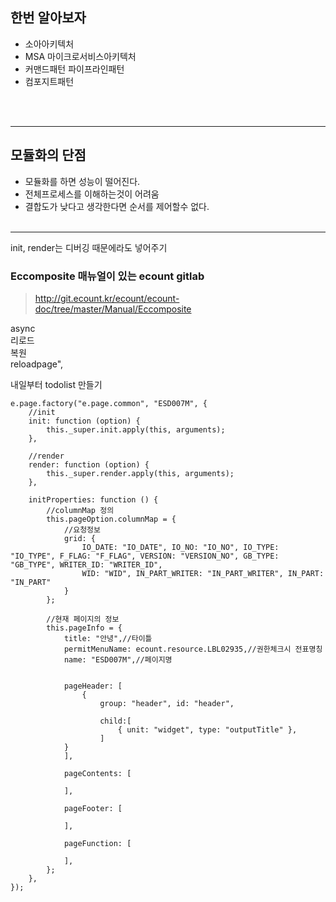 
## 한번 알아보자
- 소아아키텍처
- MSA 마이크로서비스아키텍처
- 커맨드패턴 파이프라인패턴 
- 컴포지트패턴
<br>
<br>

---------------------

   ## 모듈화의 단점
 - 모듈화를 하면 성능이 떨어진다.
 - 전체프로세스를 이해하는것이 어려움
 - 결합도가 낮다고 생각한다면 순서를 제어할수 없다.
 <br><br>

 --------------------

 init, render는 디버깅 때문에라도 넣어주기

### Eccomposite 매뉴얼이 있는 ecount gitlab

>http://git.ecount.kr/ecount/ecount-doc/tree/master/Manual/Eccomposite


async<br>
리로드<br>
복원<br>
reloadpage",
<br>

내일부터 todolist 만들기

```
e.page.factory("e.page.common", "ESD007M", {
    //init
    init: function (option) {
        this._super.init.apply(this, arguments);
    },

    //render
    render: function (option) {
        this._super.render.apply(this, arguments);
    },

    initProperties: function () {
        //columnMap 정의
        this.pageOption.columnMap = {
            //요청정보
            grid: {
                IO_DATE: "IO_DATE", IO_NO: "IO_NO", IO_TYPE: "IO_TYPE", F_FLAG: "F_FLAG", VERSION: "VERSION_NO", GB_TYPE: "GB_TYPE", WRITER_ID: "WRITER_ID",
				WID: "WID", IN_PART_WRITER: "IN_PART_WRITER", IN_PART: "IN_PART"
            }
        };

        //현재 페이지의 정보
        this.pageInfo = {
            title: "안녕",//타이틀
            permitMenuName: ecount.resource.LBL02935,//권한체크시 전표명칭
            name: "ESD007M",//페이지명			


            pageHeader: [
				{ 
					group: "header", id: "header",
					
					child:[
						{ unit: "widget", type: "outputTitle" },
					]
			}
            ],

            pageContents: [

            ],

            pageFooter: [

            ],

            pageFunction: [

            ],
        };
    },
});
```
